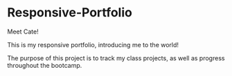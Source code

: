 # Responsive-Portfolio

Meet Cate! 

This is my responsive portfolio, introducing me to the world! 

The purpose of this project is to track my class projects, as well as progress throughout the bootcamp. 